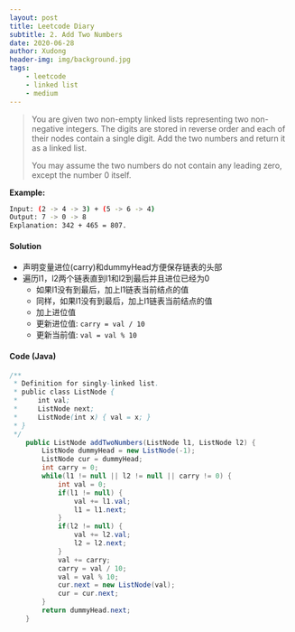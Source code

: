 ```yaml
---
layout: post
title: Leetcode Diary 
subtitle: 2. Add Two Numbers
date: 2020-06-28
author: Xudong
header-img: img/background.jpg
tags: 
    - leetcode
    - linked list
    - medium
---
```


> You are given two non-empty linked lists representing two non-negative integers. The digits are stored in reverse order and each of their nodes contain a single digit. Add the two numbers and return it as a linked list.
>
>You may assume the two numbers do not contain any leading zero, except the number 0 itself.

**Example:**

```bash
Input: (2 -> 4 -> 3) + (5 -> 6 -> 4)
Output: 7 -> 0 -> 8
Explanation: 342 + 465 = 807.
```

#### Solution

- 声明变量进位(carry)和dummyHead方便保存链表的头部
- 遍历l1，l2两个链表直到l1和l2到最后并且进位已经为0
    - 如果l1没有到最后，加上l1链表当前结点的值
    - 同样，如果l1没有到最后，加上l1链表当前结点的值
    - 加上进位值
    - 更新进位值: `carry = val / 10`
    - 更新当前值: `val = val % 10`

#### Code (Java)

```java
/**
 * Definition for singly-linked list.
 * public class ListNode {
 *     int val;
 *     ListNode next;
 *     ListNode(int x) { val = x; }
 * }
 */
    public ListNode addTwoNumbers(ListNode l1, ListNode l2) {
        ListNode dummyHead = new ListNode(-1);
        ListNode cur = dummyHead;
        int carry = 0;
        while(l1 != null || l2 != null || carry != 0) {
            int val = 0;
            if(l1 != null) {
                val += l1.val;
                l1 = l1.next;
            }
            if(l2 != null) {
                val += l2.val;
                l2 = l2.next;
            }
            val += carry;
            carry = val / 10;
            val = val % 10;
            cur.next = new ListNode(val);
            cur = cur.next;
        }
        return dummyHead.next;
    }
```